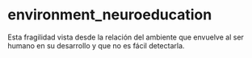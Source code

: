 # environment_neuroeducation
Esta fragilidad vista desde la relación del ambiente que envuelve al ser humano en su desarrollo y que no es fácil detectarla.
